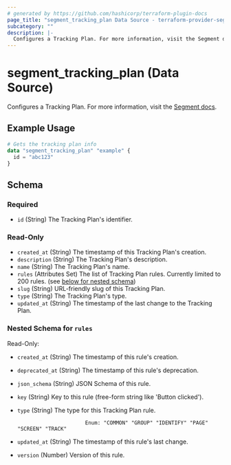 ```yaml
---
# generated by https://github.com/hashicorp/terraform-plugin-docs
page_title: "segment_tracking_plan Data Source - terraform-provider-segment"
subcategory: ""
description: |-
  Configures a Tracking Plan. For more information, visit the Segment docs https://segment.com/docs/protocols/tracking-plan/create/.
---
```


# segment_tracking_plan (Data Source)

Configures a Tracking Plan. For more information, visit the [Segment docs](https://segment.com/docs/protocols/tracking-plan/create/).

## Example Usage

```terraform
# Gets the tracking plan info
data "segment_tracking_plan" "example" {
  id = "abc123"
}
```

<!-- schema generated by tfplugindocs -->
## Schema

### Required

- `id` (String) The Tracking Plan's identifier.

### Read-Only

- `created_at` (String) The timestamp of this Tracking Plan's creation.
- `description` (String) The Tracking Plan's description.
- `name` (String) The Tracking Plan's name.
- `rules` (Attributes Set) The list of Tracking Plan rules. Currently limited to 200 rules. (see [below for nested schema](#nestedatt--rules))
- `slug` (String) URL-friendly slug of this Tracking Plan.
- `type` (String) The Tracking Plan's type.
- `updated_at` (String) The timestamp of the last change to the Tracking Plan.

<a id="nestedatt--rules"></a>
### Nested Schema for `rules`

Read-Only:

- `created_at` (String) The timestamp of this rule's creation.
- `deprecated_at` (String) The timestamp of this rule's deprecation.
- `json_schema` (String) JSON Schema of this rule.
- `key` (String) Key to this rule (free-form string like 'Button clicked').
- `type` (String) The type for this Tracking Plan rule.

							Enum: "COMMON" "GROUP" "IDENTIFY" "PAGE" "SCREEN" "TRACK"
- `updated_at` (String) The timestamp of this rule's last change.
- `version` (Number) Version of this rule.
